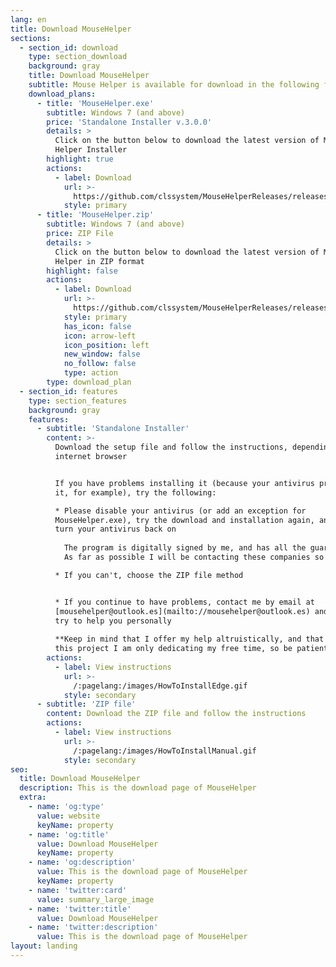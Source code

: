 ```yaml
---
lang: en
title: Download MouseHelper
sections:
  - section_id: download
    type: section_download
    background: gray
    title: Download MouseHelper
    subtitle: Mouse Helper is available for download in the following formats
    download_plans:
      - title: 'MouseHelper.exe'
        subtitle: Windows 7 (and above)
        price: 'Standalone Installer v.3.0.0'
        details: >
          Click on the button below to download the latest version of Mouse
          Helper Installer
        highlight: true
        actions:
          - label: Download
            url: >-
              https://github.com/clssystem/MouseHelperReleases/releases/latest/download/MouseHelper.exe
            style: primary
      - title: 'MouseHelper.zip'
        subtitle: Windows 7 (and above)
        price: ZIP File
        details: >
          Click on the button below to download the latest version of Mouse
          Helper in ZIP format
        highlight: false
        actions:
          - label: Download
            url: >-
              https://github.com/clssystem/MouseHelperReleases/releases/latest/download/MouseHelper.zip
            style: primary
            has_icon: false
            icon: arrow-left
            icon_position: left
            new_window: false
            no_follow: false
            type: action
        type: download_plan
  - section_id: features
    type: section_features
    background: gray
    features:
      - subtitle: 'Standalone Installer'
        content: >-
          Download the setup file and follow the instructions, depending on your
          internet browser


          If you have problems installing it (because your antivirus prevents
          it, for example), try the following:

          * Please disable your antivirus (or add an exception for
          MouseHelper.exe), try the download and installation again, and then
          turn your antivirus back on
              
            The program is digitally signed by me, and has all the guarantees, but since it accesses the mouse and keyboard at a very low level, some antivirus can incorrectly detect it as a false positive
            As far as possible I will be contacting these companies so that they take it into account

          * If you can't, choose the ZIP file method


          * If you continue to have problems, contact me by email at
          [mousehelper@outlook.es](mailto://mousehelper@outlook.es) and I will
          try to help you personally
             
          **Keep in mind that I offer my help altruistically, and that behind
          this project I am only dedicating my free time, so be patient**
        actions:
          - label: View instructions
            url: >-
              /:pagelang:/images/HowToInstallEdge.gif
            style: secondary
      - subtitle: 'ZIP file'
        content: Download the ZIP file and follow the instructions
        actions:
          - label: View instructions
            url: >-
              /:pagelang:/images/HowToInstallManual.gif
            style: secondary
seo:
  title: Download MouseHelper
  description: This is the download page of MouseHelper
  extra:
    - name: 'og:type'
      value: website
      keyName: property
    - name: 'og:title'
      value: Download MouseHelper
      keyName: property
    - name: 'og:description'
      value: This is the download page of MouseHelper
      keyName: property
    - name: 'twitter:card'
      value: summary_large_image
    - name: 'twitter:title'
      value: Download MouseHelper
    - name: 'twitter:description'
      value: This is the download page of MouseHelper
layout: landing
---
```

